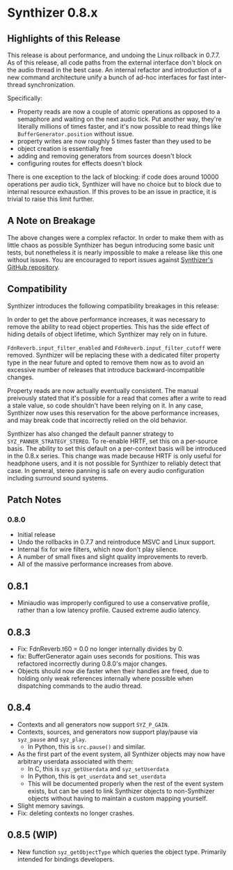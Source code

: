 # Synthizer 0.8.x

## Highlights of this Release

This release is about performance, and undoing the Linux rollback in 0.7.7.  As of this release,
all code paths from the external interface don't block on the audio thread in the best case.  An internal refactor and introduction
of a new command architecture unify a bunch of ad-hoc interfaces for fast inter-thread synchronization.

Specifically:

- Property reads are now a couple of atomic operations as opposed to a semaphore and waiting on the next audio tick.
  Put another way, they're literally millions of times faster, and it's now possible to read things like `BufferGenerator.position` without issue.
- property writes are now roughly 5 times faster than they used to be
- object creation is essentially free
- adding and removing generators from sources doesn't block
- configuring routes for effects doesn't block

There is one exception to the lack of blocking: if code does around 10000 operations per audio tick,
Synthizer will have no choice but to block due to internal resource exhaustion. If this proves to be an issue in practice, it is trivial to raise this limit further.

## A Note on Breakage

The above changes were a complex refactor.  In order to make them with as little chaos as possible Synthizer has begun introducing some basic unit tests, but nonetheless it is nearly impossible
to make a release like this one without issues.  You are encouraged to report issues against [Synthizer's GitHub repository](https://github.com/synthizer/synthizer/issues).

## Compatibility

Synthizer introduces the following compatibility breakages in this release:

In order to get the above performance increases, it was necessary to remove the ability to read object properties.  This has the side effect of hiding details
of object lifetime, which Synthizer may rely on in future.

`FdnReverb.input_filter_enabled` and `FdnReverb.input_filter_cutoff` were removed.  Synthizer will be replacing
these with a  dedicated filter property type in the near future and opted to remove them now as to avoid an excessive number of releases that introduce backward-incompatible changes.

Property reads are now actually eventually consistent.  The manual preivously stated that it's possible for a read that comes after a write
to read a stale value, so code shouldn't have been relying on it.  In any case, Synthizer now uses this reservation for the above performance increases, and may break code
that incorrectly relied on the old behavior.

Synthizer has also changed the default panner strategy to `SYZ_PANNER_STRATEGY_STEREO`.  To re-enable HRTF, set this on a per-source basis.  The ability to set this default on a per-context basis will be introduced in the 0.8.x
series.  This change was made because HRTF is only useful for headphone users, and it is not possible
for Synthizer to reliably detect that case.  In general, stereo panning is safe on every
audio configuration including surround sound systems.

## Patch Notes

### 0.8.0

- Initial release
- Undo the rollbacks in 0.7.7 and reintroduce MSVC and Linux support.
- Internal fix for wire filters, which now don't play silence.
- A number of small fixes and slight quality improvements to reverb.
- All of the massive performance increases from above.


## 0.8.1

- Miniaudio was improperly configured to use a conservative profile, rather than a low latency profile.
  Caused extreme audio latency.

## 0.8.3

- Fix: FdnReverb.t60 = 0.0 no longer internally divides by 0.
- fix: BufferGenerator again uses seconds for positions.  This was refactored incorrectly during 0.8.0's major changes.
- Objects should now die faster when their handles are freed, due to holding
  only weak references internally where possible when dispatching commands to the audio thread.


## 0.8.4

- Contexts and all generators now support `SYZ_P_GAIN`.
- Contexts, sources, and generators now support play/pause via `syz_pause` and `syz_play`.
  - In Python, this is `src.pause()` and similar.
- As the first part of the event system, all Synthizer objects may now have arbitrary userdata associated with them:
  - In C, this is `syz_getUserdata` and `syz_setUserdata`
  - In Python, this is `get_userdata` and `set_userdata`
  - This will be documented properly when the rest of the event system exists, but can be used to link Synthizer
    objects to non-Synthizer objects without having to maintain a custom mapping yourself.
- Slight memory savings.
- Fix: deleting contexts no longer crashes.

## 0.8.5 (WIP)

- New function `syz_getObjectType` which queries the object type. Primarily
  intended for bindings developers.
